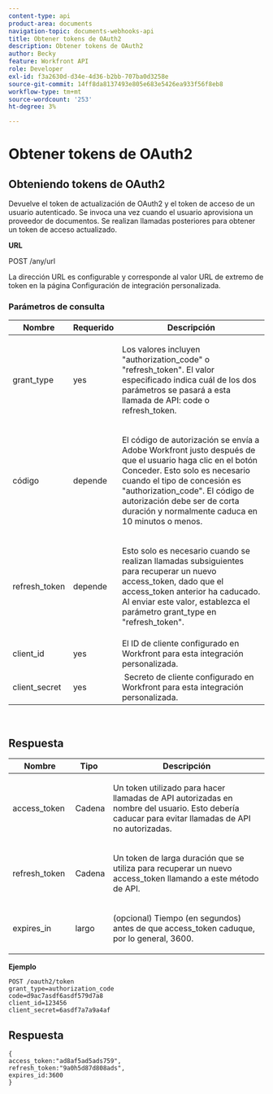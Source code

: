 ```yaml
---
content-type: api
product-area: documents
navigation-topic: documents-webhooks-api
title: Obtener tokens de OAuth2
description: Obtener tokens de OAuth2
author: Becky
feature: Workfront API
role: Developer
exl-id: f3a2630d-d34e-4d36-b2bb-707ba0d3258e
source-git-commit: 14ff8da8137493e805e683e5426ea933f56f8eb8
workflow-type: tm+mt
source-wordcount: '253'
ht-degree: 3%

---
```



# Obtener tokens de OAuth2

## Obteniendo tokens de OAuth2

Devuelve el token de actualización de OAuth2 y el token de acceso de un usuario autenticado. Se invoca una vez cuando el usuario aprovisiona un proveedor de documentos. Se realizan llamadas posteriores para obtener un token de acceso actualizado.

**URL**

POST /any/url

La dirección URL es configurable y corresponde al valor URL de extremo de token en la página Configuración de integración personalizada.

### Parámetros de consulta

<table style="table-layout:auto">
 <col>
 <col>
 <col>
 <thead>
  <tr>
   <th>Nombre</th>
   <th>Requerido</th>
   <th>Descripción</th>
  </tr>
 </thead>
 <tbody>
  <tr>
   <td>grant_type</td>
   <td>yes</td>
   <td><p>Los valores incluyen "authorization_code" o "refresh_token". El valor especificado indica cuál de los dos parámetros se pasará a esta llamada de API: code o refresh_token.</p></td>
  </tr>
  <tr>
   <td>código</td>
   <td>depende</td>
   <td><p>El código de autorización se envía a Adobe Workfront justo después de que el usuario haga clic en el botón Conceder. Esto solo es necesario cuando el tipo de concesión es "authorization_code". El código de autorización debe ser de corta duración y normalmente caduca en 10 minutos o menos.</p></td>
  </tr>
  <tr>
   <td>refresh_token</td>
   <td>depende</td>
   <td><p>Esto solo es necesario cuando se realizan llamadas subsiguientes para recuperar un nuevo access_token, dado que el access_token anterior ha caducado. Al enviar este valor, establezca el parámetro grant_type en "refresh_token".</p></td>
  </tr>
  <tr>
   <td>client_id</td>
   <td>yes</td>
   <td>El ID de cliente configurado en Workfront para esta integración personalizada.</td>
  </tr>
  <tr>
   <td>client_secret</td>
   <td>yes</td>
   <td> Secreto de cliente configurado en Workfront para esta integración personalizada.</td>
  </tr>
 </tbody>
</table>

 

## Respuesta

<table style="table-layout:auto">
 <col>
 <col>
 <col>
 <thead>
  <tr>
   <th>Nombre</th>
   <th>Tipo </th>
   <th>Descripción</th>
  </tr>
 </thead>
 <tbody>
  <tr>
   <td>access_token </td>
   <td>Cadena</td>
   <td><p>Un token utilizado para hacer llamadas de API autorizadas en nombre del usuario. Esto debería caducar para evitar llamadas de API no autorizadas.</p></td>
  </tr>
  <tr>
   <td>refresh_token </td>
   <td>Cadena</td>
   <td><p>Un token de larga duración que se utiliza para recuperar un nuevo access_token llamando a este método de API.</p></td>
  </tr>
  <tr>
   <td>expires_in </td>
   <td>largo</td>
   <td><p>(opcional) Tiempo (en segundos) antes de que access_token caduque, por lo general, 3600.</p></td>
  </tr>
 </tbody>
</table>

**Ejemplo**

```
POST /oauth2/token
grant_type=authorization_code
code=d9ac7asdf6asdf579d7a8
client_id=123456
client_secret=6asdf7a7a9a4af
```

## Respuesta

```
{
access_token:"ad8af5ad5ads759",
refresh_token:"9a0h5d87d808ads",
expires_id:3600
}
```
